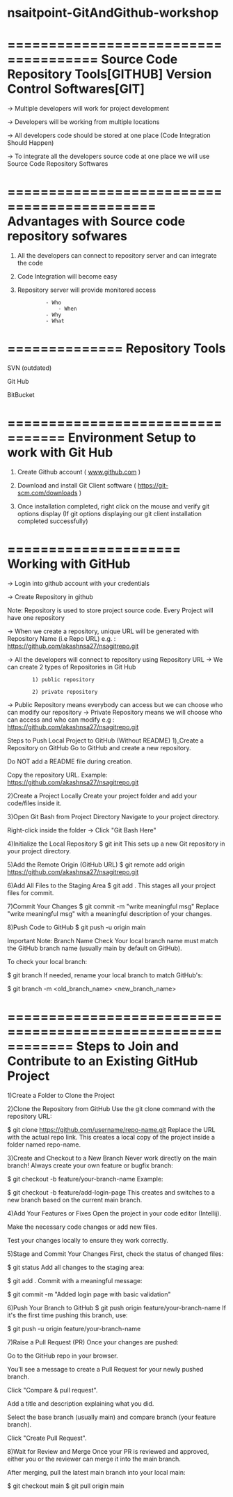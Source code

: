 # nsaitpoint-GitAndGithub-workshop
=====================================
Source Code Repository Tools[GITHUB] 
Version Control Softwares[GIT]
================================

-> Multiple developers will work for project development

-> Developers will be working from multiple locations

-> All developers code should be stored at one place (Code Integration Should Happen)

-> To integrate all the developers source code at one place we will use Source Code Repository Softwares


============================================
Advantages with Source code repository sofwares
============================================

1) All the developers can connect to repository server and can integrate the code

2) Code Integration will become easy

3) Repository server will provide monitored access

				- Who
			        - When
				- Why
				- What


==============
Repository Tools
==============

SVN (outdated)

Git Hub

BitBucket


=================================
Environment Setup to work with Git Hub
=================================

1) Create Github account ( www.github.com )

2) Download and install Git Client software ( https://git-scm.com/downloads )

3) Once installation completed, right click on the mouse and verify git options display (If git options displaying our git client installation completed successfully)


=====================
Working with GitHub
=====================

-> Login into github account with your credentials

-> Create Repository in github

Note: Repository is used to store project source code. Every Project will have one repository

-> When we create a repository, unique URL will be generated with Repository Name (i.e Repo URL)
  e.g. : https://github.com/akashnsa27/nsagitrepo.git

-> All the developers will connect to repository using Repository URL
-> We can create 2 types of Repositories in Git Hub
	
			1) public repository 

			2) private repository

-> Public Repository means everybody can access but we can choose who can modify our repository
-> Private Repository means we will choose who can access and who can modify
		e.g : https://github.com/akashnsa27/nsagitrepo.git

Steps to Push Local Project to GitHub (Without README)
1️)_Create a Repository on GitHub
Go to GitHub and create a new repository.

Do NOT add a README file during creation.

Copy the repository URL.
Example:
https://github.com/akashnsa27/nsagitrepo.git

2️)Create a Project Locally
Create your project folder and add your code/files inside it.

3️)Open Git Bash from Project Directory
Navigate to your project directory.

Right-click inside the folder → Click "Git Bash Here"

4)Initialize the Local Repository
$ git init
This sets up a new Git repository in your project directory.

5)Add the Remote Origin (GitHub URL)
$ git remote add origin https://github.com/akashnsa27/nsagitrepo.git

6)Add All Files to the Staging Area
$ git add .
This stages all your project files for commit.

7)Commit Your Changes
$ git commit -m "write meaningful msg"
Replace "write meaningful msg" with a meaningful description of your changes.

8)Push Code to GitHub
$ git push -u origin main

Important Note: Branch Name Check
Your local branch name must match the GitHub branch name (usually main by default on GitHub).

To check your local branch:

$ git branch
If needed, rename your local branch to match GitHub's:

$ git branch -m <old_branch_name> <new_branch_name>

============================================================
Steps to Join and Contribute to an Existing GitHub Project
============================================================

1)Create a Folder to Clone the Project

2)Clone the Repository from GitHub
Use the git clone command with the repository URL:

$ git clone https://github.com/username/repo-name.git
Replace the URL with the actual repo link.
This creates a local copy of the project inside a folder named repo-name.

3)Create and Checkout to a New Branch
Never work directly on the main branch! Always create your own feature or bugfix branch:

$ git checkout -b feature/your-branch-name
Example:

$ git checkout -b feature/add-login-page
This creates and switches to a new branch based on the current main branch.

4)Add Your Features or Fixes
Open the project in your code editor (Intellij).

Make the necessary code changes or add new files.

Test your changes locally to ensure they work correctly.

5)Stage and Commit Your Changes
First, check the status of changed files:

$ git status
Add all changes to the staging area:

$ git add .
Commit with a meaningful message:

$ git commit -m "Added login page with basic validation"

6)Push Your Branch to GitHub
$ git push origin feature/your-branch-name
If it's the first time pushing this branch, use:

$ git push -u origin feature/your-branch-name

7)Raise a Pull Request (PR)
Once your changes are pushed:

Go to the GitHub repo in your browser.

You’ll see a message to create a Pull Request for your newly pushed branch.

Click "Compare & pull request".

Add a title and description explaining what you did.

Select the base branch (usually main) and compare branch (your feature branch).

Click "Create Pull Request".

8)Wait for Review and Merge
Once your PR is reviewed and approved, either you or the reviewer can merge it into the main branch.

After merging, pull the latest main branch into your local main:

$ git checkout main
$ git pull origin main


